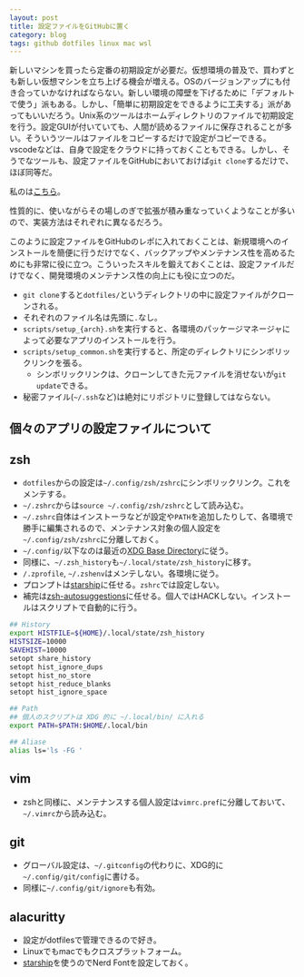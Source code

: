 ```yaml
---
layout: post
title: 設定ファイルをGitHubに置く
category: blog
tags: github dotfiles linux mac wsl
---
```


新しいマシンを買ったら定番の初期設定が必要だ。仮想環境の普及で、買わずとも新しい仮想マシンを立ち上げる機会が増える。OSのバージョンアップにも付き合っていかなければならない。新しい環境の障壁を下げるために「デフォルトで使う」派もある。しかし、「簡単に初期設定をできるように工夫する」派があってもいいだろう。Unix系のツールはホームディレクトリのファイルで初期設定を行う。設定GUIが付いていても、人間が読めるファイルに保存されることが多い。そういうツールはファイルをコピーするだけで設定がコピーできる。vscodeなどは、自身で設定をクラウドに持っておくこともできる。しかし、そうでなツールも、設定ファイルをGitHubにおいておけば`git clone`するだけで、ほぼ同等だ。


私のは[こちら](https://github.com/nkon/dotfiles)。

性質的に、使いながらその場しのぎで拡張が積み重なっていくようなことが多いので、実装方法はそれぞれに異なるだろう。

このように設定ファイルをGitHubのレポに入れておくことは、新規環境へのインストールを簡便に行うだけでなく、バックアップやメンテナンス性を高めるためにも非常に役に立つ。こういったスキルを鍛えておくことは、設定ファイルだけでなく、開発環境のメンテナンス性の向上にも役に立つのだ。

* `git clone`すると`dotfiles/`というディレクトリの中に設定ファイルがクローンされる。
* それぞれのファイル名は先頭に`.`なし。
* `scripts/setup_{arch}.sh`を実行すると、各環境のパッケージマネージャによって必要なアプリのインストールを行う。
* `scripts/setup_common.sh`を実行すると、所定のディレクトリにシンボリックリンクを張る。
    + シンボリックリンクは、クローンしてきた元ファイルを消せないが`git update`できる。
* 秘密ファイル(`~/.ssh`など)は絶対にリポジトリに登録してはならない。

## 個々のアプリの設定ファイルについて

## zsh

* `dotfiles`からの設定は`~/.config/zsh/zshrc`にシンボリックリンク。これをメンテする。
* `~/.zshrc`からは`source ~/.config/zsh/zshrc`として読み込む。
* `~/.zshrc`自体はインストーラなどが設定や`PATH`を追加したりして、各環境で勝手に編集されるので、メンテナンス対象の個人設定を`~/.config/zsh/zshrc`に分離しておく。
* `~/.config/`以下なのは最近の[XDG Base Directory](https://wiki.archlinux.jp/index.php/XDG_Base_Directory)に従う。
* 同様に、`~/.zsh_history`も`~/.local/state/zsh_history`に移す。
* `/.zprofile`, `~/.zshenv`はメンテしない。各環境に従う。
* プロンプトは[starship](https://nkon.github.io/Starship/)に任せる。`zshrc`では設定しない。
* 補完は[zsh-autosuggestions](https://github.com/zsh-users/zsh-autosuggestions)に任せる。個人ではHACKしない。インストールはスクリプトで自動的に行う。

```sh
## History
export HISTFILE=${HOME}/.local/state/zsh_history
HISTSIZE=10000
SAVEHIST=10000
setopt share_history
setopt hist_ignore_dups
setopt hist_no_store
setopt hist_reduce_blanks
setopt hist_ignore_space

## Path
## 個人のスクリプトは XDG 的に ~/.local/bin/ に入れる
export PATH=$PATH:$HOME/.local/bin

## Aliase
alias ls='ls -FG '
```

## vim

* zshと同様に、メンテナンスする個人設定は`vimrc.pref`に分離しておいて、`~/.vimrc`から読み込む。

## git

* グローバル設定は、`~/.gitconfig`の代わりに、XDG的に`~/.config/git/config`に書ける。
* 同様に`~/.config/git/ignore`も有効。

## alacuritty

* 設定がdotfilesで管理できるので好き。
* Linuxでもmacでもクロスプラットフォーム。
* [starship](https://nkon.github.io/Starship/)を使うのでNerd Fontを設定しておく。








